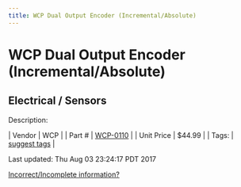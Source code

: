 ```yaml
---
title: WCP Dual Output Encoder (Incremental/Absolute)
---
```


# WCP Dual Output Encoder (Incremental/Absolute)
## Electrical / Sensors
Description: 	 

| Vendor | WCP | 
| Part # | [WCP-0110](http://www.wcproducts.net/WCP-0110) | 
| Unit Price | $44.99 | 
| Tags: | [suggest tags](https://docs.google.com/forms/d/e/1FAIpQLSeWyY8v3RgOty-MyWmh9U0iivNYN_molChYyS-0U-o-kOAv_g/viewform) | 

Last updated: Thu Aug 03 23:24:17 PDT 2017

 [Incorrect/Incomplete information?](https://docs.google.com/forms/d/e/1FAIpQLSeWyY8v3RgOty-MyWmh9U0iivNYN_molChYyS-0U-o-kOAv_g/viewform)